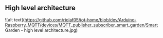 ## High level architecture

![alt text](https://github.com/riolaf05/iot-home/blob/dev/Arduino-Raspberry_MQTT/devices/MQTT_publisher_subscriber_smart_garden/Smart Garden - high level architecture.jpg)
